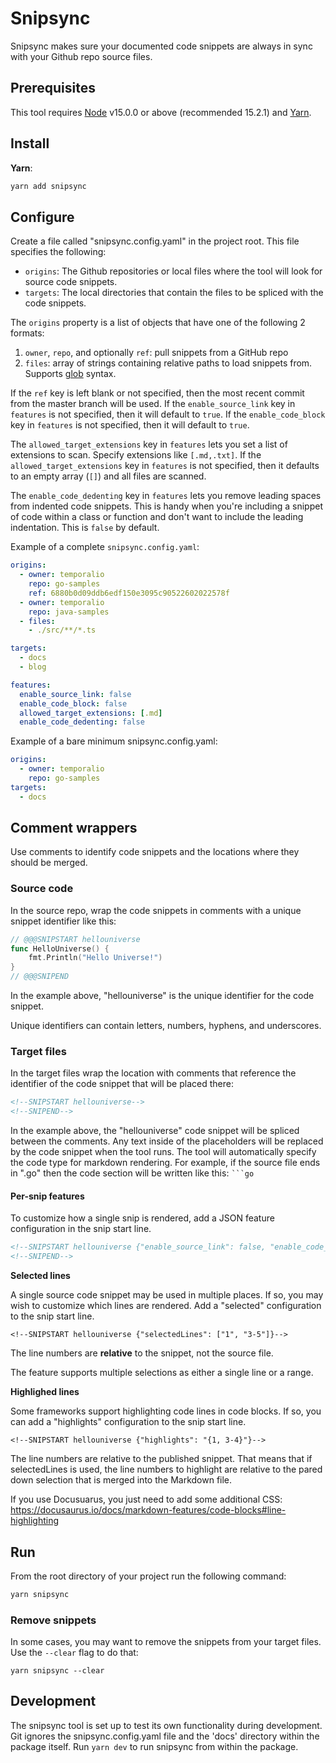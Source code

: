 # Snipsync

Snipsync makes sure your documented code snippets are always in sync with your Github repo source files.

## Prerequisites

This tool requires [Node](https://nodejs.org/) v15.0.0 or above (recommended 15.2.1) and [Yarn](https://yarnpkg.com/).

## Install

**Yarn**:

```bash
yarn add snipsync
```

## Configure

Create a file called "snipsync.config.yaml" in the project root.
This file specifies the following:

- `origins`: The Github repositories or local files where the tool will look for source code snippets.
- `targets`: The local directories that contain the files to be spliced with the code snippets.

The `origins` property is a list of objects that have one of the following 2 formats:

1. `owner`, `repo`, and optionally `ref`: pull snippets from a GitHub repo
2. `files`: array of strings containing relative paths to load snippets from. Supports [glob](https://www.npmjs.com/package/glob) syntax.

If the `ref` key is left blank or not specified, then the most recent commit from the master branch will be used.
If the `enable_source_link` key in `features` is not specified, then it will default to `true`.
If the `enable_code_block` key in `features` is not specified, then it will default to `true`.

The `allowed_target_extensions` key in `features` lets you set a list of extensions to scan. Specify extensions like `[.md,.txt]`.
If the `allowed_target_extensions` key in `features` is not specified, then it defaults to an empty array (`[]`) and all files are scanned. 

The `enable_code_dedenting` key in `features` lets you remove leading spaces from indented code snippets. This is handy when you're including a snippet of code within a class or function and don't want to include the leading indentation. This is `false` by default. 

Example of a complete `snipsync.config.yaml`:

```yaml
origins:
  - owner: temporalio
    repo: go-samples
    ref: 6880b0d09ddb6edf150e3095c90522602022578f
  - owner: temporalio
    repo: java-samples
  - files:
    - ./src/**/*.ts

targets:
  - docs
  - blog

features:
  enable_source_link: false
  enable_code_block: false
  allowed_target_extensions: [.md]
  enable_code_dedenting: false
```

Example of a bare minimum snipsync.config.yaml:

```yaml
origins:
  - owner: temporalio
    repo: go-samples
targets:
  - docs
```

## Comment wrappers

Use comments to identify code snippets and the locations where they should be merged.

### Source code

In the source repo, wrap the code snippets in comments with a unique snippet identifier like this:

```go
// @@@SNIPSTART hellouniverse
func HelloUniverse() {
	fmt.Println("Hello Universe!")
}
// @@@SNIPEND
```

In the example above, "hellouniverse" is the unique identifier for the code snippet.

Unique identifiers can contain letters, numbers, hyphens, and underscores.

### Target files

In the target files wrap the location with comments that reference the identifier of the code snippet that will be placed there:

```md
<!--SNIPSTART hellouniverse-->
<!--SNIPEND-->
```

In the example above, the "hellouniverse" code snippet will be spliced between the comments.
Any text inside of the placeholders will be replaced by the code snippet when the tool runs.
The tool will automatically specify the code type for markdown rendering.
For example, if the source file ends in ".go" then the code section will be written like this: ` ```go `

#### Per-snip features

To customize how a single snip is rendered, add a JSON feature configuration in the snip start line.

```md
<!--SNIPSTART hellouniverse {"enable_source_link": false, "enable_code_block": false}-->
<!--SNIPEND-->
```

**Selected lines**

A single source code snippet may be used in multiple places.
If so, you may wish to customize which lines are rendered.
Add a "selected" configuration to the snip start line.

```
<!--SNIPSTART hellouniverse {"selectedLines": ["1", "3-5"]}-->
```

The line numbers are **relative** to the snippet, not the source file.

The feature supports multiple selections as either a single line or a range.

**Highlighed lines**

Some frameworks support highlighting code lines in code blocks.
If so, you can add a "highlights" configuration to the snip start line.

```
<!--SNIPSTART hellouniverse {"highlights": "{1, 3-4}"}-->
```

The line numbers are relative to the published snippet.
That means that if selectedLines is used, the line numbers to highlight are relative to the pared down selection that is merged into the Markdown file.

If you use Docusuarus, you just need to add some additional CSS: https://docusaurus.io/docs/markdown-features/code-blocks#line-highlighting

## Run

From the root directory of your project run the following command:

```bash
yarn snipsync
```

### Remove snippets

In some cases, you may want to remove the snippets from your target files.
Use the `--clear` flag to do that:

```
yarn snipsync --clear
```

## Development

The snipsync tool is set up to test its own functionality during development.
Git ignores the snipsync.config.yaml file and the 'docs' directory within the package itself.
Run `yarn dev` to run snipsync from within the package.
